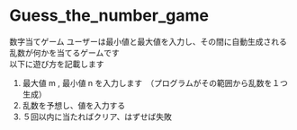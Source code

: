 # Guess_the_number_game
数字当てゲーム
ユーザーは最小値と最大値を入力し、その間に自動生成される乱数が何かを当てるゲームです  
以下に遊び方を記載します  

1. 最大値 m , 最小値 n を入力します　（プログラムがその範囲から乱数を１つ生成）
2. 乱数を予想し、値を入力する
3. ５回以内に当たればクリア、はずせば失敗
